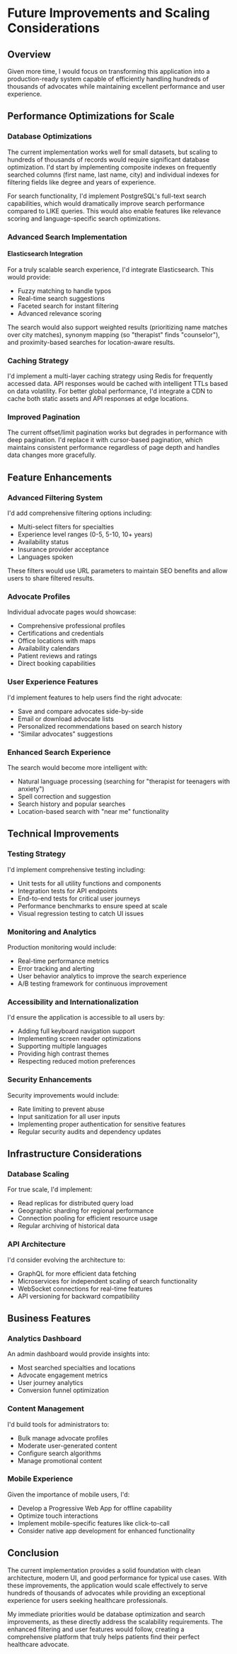 # Future Improvements and Scaling Considerations

## Overview

Given more time, I would focus on transforming this application into a production-ready system capable of efficiently handling hundreds of thousands of advocates while maintaining excellent performance and user experience.

## Performance Optimizations for Scale

### Database Optimizations

The current implementation works well for small datasets, but scaling to hundreds of thousands of records would require significant database optimization. I'd start by implementing composite indexes on frequently searched columns (first name, last name, city) and individual indexes for filtering fields like degree and years of experience.

For search functionality, I'd implement PostgreSQL's full-text search capabilities, which would dramatically improve search performance compared to LIKE queries. This would also enable features like relevance scoring and language-specific search optimizations.

### Advanced Search Implementation

#### Elasticsearch Integration

For a truly scalable search experience, I'd integrate Elasticsearch. This would provide:

- Fuzzy matching to handle typos
- Real-time search suggestions
- Faceted search for instant filtering
- Advanced relevance scoring

The search would also support weighted results (prioritizing name matches over city matches), synonym mapping (so "therapist" finds "counselor"), and proximity-based searches for location-aware results.

### Caching Strategy

I'd implement a multi-layer caching strategy using Redis for frequently accessed data. API responses would be cached with intelligent TTLs based on data volatility. For better global performance, I'd integrate a CDN to cache both static assets and API responses at edge locations.

### Improved Pagination

The current offset/limit pagination works but degrades in performance with deep pagination. I'd replace it with cursor-based pagination, which maintains consistent performance regardless of page depth and handles data changes more gracefully.

## Feature Enhancements

### Advanced Filtering System

I'd add comprehensive filtering options including:

- Multi-select filters for specialties
- Experience level ranges (0-5, 5-10, 10+ years)
- Availability status
- Insurance provider acceptance
- Languages spoken

These filters would use URL parameters to maintain SEO benefits and allow users to share filtered results.

### Advocate Profiles

Individual advocate pages would showcase:

- Comprehensive professional profiles
- Certifications and credentials
- Office locations with maps
- Availability calendars
- Patient reviews and ratings
- Direct booking capabilities

### User Experience Features

I'd implement features to help users find the right advocate:

- Save and compare advocates side-by-side
- Email or download advocate lists
- Personalized recommendations based on search history
- "Similar advocates" suggestions

### Enhanced Search Experience

The search would become more intelligent with:

- Natural language processing (searching for "therapist for teenagers with anxiety")
- Spell correction and suggestion
- Search history and popular searches
- Location-based search with "near me" functionality

## Technical Improvements

### Testing Strategy

I'd implement comprehensive testing including:

- Unit tests for all utility functions and components
- Integration tests for API endpoints
- End-to-end tests for critical user journeys
- Performance benchmarks to ensure speed at scale
- Visual regression testing to catch UI issues

### Monitoring and Analytics

Production monitoring would include:

- Real-time performance metrics
- Error tracking and alerting
- User behavior analytics to improve the search experience
- A/B testing framework for continuous improvement

### Accessibility and Internationalization

I'd ensure the application is accessible to all users by:

- Adding full keyboard navigation support
- Implementing screen reader optimizations
- Supporting multiple languages
- Providing high contrast themes
- Respecting reduced motion preferences

### Security Enhancements

Security improvements would include:

- Rate limiting to prevent abuse
- Input sanitization for all user inputs
- Implementing proper authentication for sensitive features
- Regular security audits and dependency updates

## Infrastructure Considerations

### Database Scaling

For true scale, I'd implement:

- Read replicas for distributed query load
- Geographic sharding for regional performance
- Connection pooling for efficient resource usage
- Regular archiving of historical data

### API Architecture

I'd consider evolving the architecture to:

- GraphQL for more efficient data fetching
- Microservices for independent scaling of search functionality
- WebSocket connections for real-time features
- API versioning for backward compatibility

## Business Features

### Analytics Dashboard

An admin dashboard would provide insights into:

- Most searched specialties and locations
- Advocate engagement metrics
- User journey analytics
- Conversion funnel optimization

### Content Management

I'd build tools for administrators to:

- Bulk manage advocate profiles
- Moderate user-generated content
- Configure search algorithms
- Manage promotional content

### Mobile Experience

Given the importance of mobile users, I'd:

- Develop a Progressive Web App for offline capability
- Optimize touch interactions
- Implement mobile-specific features like click-to-call
- Consider native app development for enhanced functionality

## Conclusion

The current implementation provides a solid foundation with clean architecture, modern UI, and good performance for typical use cases. With these improvements, the application would scale effectively to serve hundreds of thousands of advocates while providing an exceptional experience for users seeking healthcare professionals.

My immediate priorities would be database optimization and search improvements, as these directly address the scalability requirements. The enhanced filtering and user features would follow, creating a comprehensive platform that truly helps patients find their perfect healthcare advocate.
